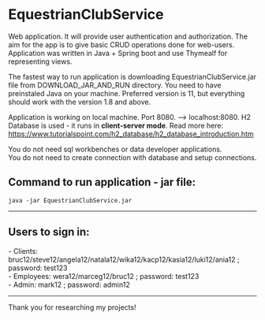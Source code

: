 # EquestrianClubService
Web application. It will provide user authentication and authorization. The aim for the app is to give basic CRUD operations done for web-users.
Application was written in Java + Spring boot and use Thymealf for representing views.

The fastest way to run application is downloading EquestrianClubService.jar file from DOWNLOAD_JAR_AND_RUN directory. 
You need to have preinstaled Java on your machine. Preferred version is 11, but everything should work with the version 1.8 and above.

Application is working on local machine. Port 8080. --> localhost:8080. H2 Database is used - it runs in <b>client-server mode</b>. 
Read more here: https://www.tutorialspoint.com/h2_database/h2_database_introduction.htm 

You do not need sql workbenches or data developer applications. <br>
You do not need to create connection with database and setup connections.

<h2>Command to run application - jar file: </h2>

```
java -jar EquestrianClubService.jar
```
<hr>
<h2>Users to sign in:</h2>
- Clients: bruc12/steve12/angela12/natala12/wika12/kacp12/kasia12/luki12/ania12 ; password: test123
<br>
- Employees: wera12/marceg12/bruc12 ; password: test123
<br>
- Admin: mark12 ; password: admin12
<hr>
Thank you for researching my projects! 
